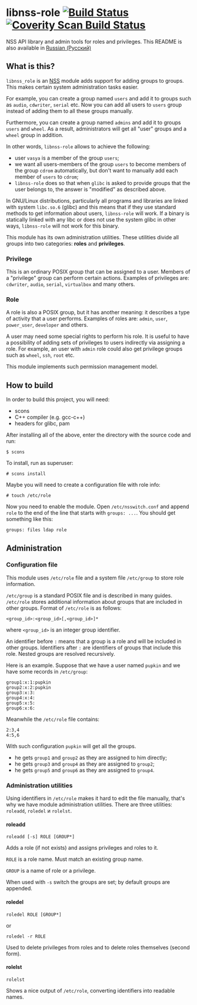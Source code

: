 # libnss-role [![Build Status](https://travis-ci.org/Etersoft/libnss-role.svg?branch=master)](https://travis-ci.org/Etersoft/libnss-role) [![Coverity Scan Build Status](https://scan.coverity.com/projects/etersoft-libnss-role/badge.svg)](https://scan.coverity.com/projects/etersoft-libnss-role)

NSS API library and admin tools for roles and privileges.
This README is also available in [Russian (Русский)](README-ru.md)

## What is this?

`libnss_role` is an [NSS](https://en.wikipedia.org/wiki/Name_Service_Switch) module adds support for adding groups to groups.
This makes certain system administration tasks easier.

For example, you can create a group named `users` and add it to groups such as `audio`, `cdwriter`, `serial` etc.
Now you can add all users to `users` group instead of adding them to all these groups manually.

Furthermore, you can create a group named `admins` and add it to groups `users` and `wheel`. As a result, administrators
will get all "user" groups and a `wheel` group in addition.

In other words, `libnss-role` allows to achieve the following:

* user `vasya` is a member of the group `users`;
* we want all users-members of the group `users` to become members of the group `cdrom` automatically, but don't want to manually add each member of `users` to `cdrom`;
* `libnss-role` does so that when `glibc` is asked to provide groups that the user belongs to, the answer is "modified" as described above.

In GNU/Linux distributions, particularly all programs and libraries are linked with system `libc.so.6` (glibc) and this means that if they use standard methods to get information about users, `libnss-role` will work. If a binary is statically linked with any libc or does not use the system glibc in other ways, `libnss-role` will not work for this binary.

This module has its own administration utilities. These utilities divide all groups into two categories: **roles** and **privileges**.

### Privilege
This is an ordinary POSIX group that can be assigned to a user.
Members of a "privilege" group can perform certain actions.
Examples of privileges are: `cdwriter`, `audio`, `serial`, `virtualbox` and many others.

### Role
A role is also a POSIX group, but it has another meaning: it describes a type of activity that a user performs.
Examples of roles are: `admin`, `user`, `power_user`, `developer` and others.

A user may need some special rights to perform his role. It is useful to have a possibility of adding sets of privileges to
users indirectly via assigning a role. For example, an user with `admin` role could also get privilege groups such as
`wheel`, `ssh`, `root` etc.

This module implements such permission management model.

## How to build
In order to build this project, you will need:
* scons
* C++ compiler (e.g. gcc-c++)
* headers for glibc, pam

After installing all of the above, enter the directory with the source code and run:
```
$ scons
```

To install, run as superuser:
```
# scons install
```

Maybe you will need to create a configuration file with role info:
```
# touch /etc/role
```

Now you need to enable the module. Open `/etc/nsswitch.conf` and append `role` to the end of the line that starts with `groups: ...`.
You should get something like this:
```
groups: files ldap role
```

## Administration

### Configuration file
This module uses `/etc/role` file and a system file `/etc/group` to store role information.

`/etc/group` is a standard POSIX file and is described in many guides.
`/etc/role` stores additional information about groups that are included in other groups.
Format of `/etc/role` is as follows:
```
<group_id>:<group_id>[,<group_id>]*
```
where `<group_id>` is an integer group identifier.

An identifier before `:` means that a group is a role and will be included in other groups.
Identifiers after `:` are identifiers of groups that include this role.
Nested groups are resolved recursively.

Here is an example. Suppose that we have a user named `pupkin` and we have some records in `/etc/group`:
```
group1:x:1:pupkin
group2:x:2:pupkin
group3:x:3:
group4:x:4:
group5:x:5:
group6:x:6:
```

Meanwhile the `/etc/role` file contains:
```
2:3,4
4:5,6
```

With such configuration `pupkin` will get all the groups.
* he gets `group1` and `group2` as they are assigned to him directly;
* he gets `group3` and `group4` as they are assigned to `group2`;
* he gets `group5` and `group6` as they are assigned to `group4`.

### Administration utilities
Using identifiers in `/etc/role` makes it hard to edit the file manually, that's why we have module administration utilities.
There are three utilities: `roleadd`, `roledel` и `rolelst`.

#### roleadd
```
roleadd [-s] ROLE [GROUP*]
```

Adds a role (if not exists) and assigns privileges and roles to it.

`ROLE` is a role name. Must match an existing group name.

`GROUP` is a name of role or a privilege.

When used with `-s` switch the groups are set; by default groups are appended.

#### roledel
```
roledel ROLE [GROUP*]
```
or
```
roledel -r ROLE
```

Used to delete privileges from roles and to delete roles themselves (second form).

#### rolelst
```
rolelst
```

Shows a nice output of `/etc/role`, converting identifiers into readable names.
